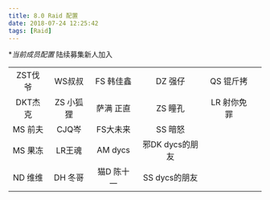 ```yaml
---
title: 8.0 Raid 配置
date: 2018-07-24 12:25:42
tags: [Raid]
---
```


**当前成员配置*
陆续募集新人加入

|||||||
|:-:|:-:|:-:|:-:|:-:|:-:|
|ZST伐爷| WS叔叔| FS 韩佳鑫 | DZ 强仔 |QS 锟斤拷 ||
|DKT杰克| ZS 小狐狸 |萨满 正直 | ZS 瞳孔|LR 射你免罪 | |
|MS 前夫| CJQ岑 |FS大未来  | SS 暗怒| || |
| MS 果冻|LR王魂|AM dycs|邪DK dycs的朋友|| |
| ND 维维|DH 冬哥|猫D 陈十一|SS dycs的朋友|| |